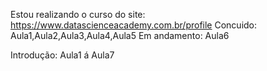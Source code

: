 Estou realizando o curso do site: https://www.datascienceacademy.com.br/profile
Concuido: Aula1,Aula2,Aula3,Aula4,Aula5
Em andamento: Aula6


Introdução: Aula1 á Aula7
